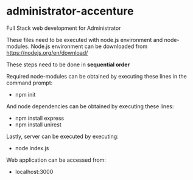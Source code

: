 # administrator-accenture
Full Stack web development for Administrator

These files need to be executed with node.js environment and node-modules.
Node.js environment can be downloaded from https://nodejs.org/en/download/

These steps need to be done in **sequential order**

Required node-modules can be obtained by executing these lines in the command prompt:
- npm init

And node dependencies can be obtained by executing these lines:
- npm install express
- npm install unirest

Lastly, server can be executed by executing:
- node index.js

Web application can be accessed from:
- localhost:3000
